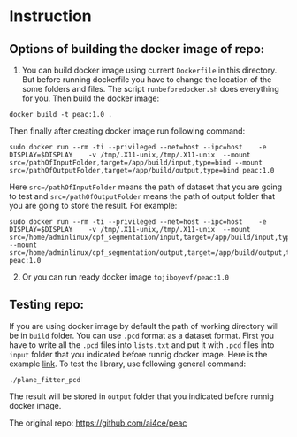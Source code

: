 # Instruction
## Options of building the docker image of repo:

1) You can build docker image using current `Dockerfile` in this directory. But before running dockerfile you have to change the location of the some folders and files. The script `runbeforedocker.sh` does everything for you. Then build the docker image:
```
docker build -t peac:1.0 .
```

Then finally after creating docker image run following command:

```sudo docker run --rm -ti --privileged --net=host --ipc=host    -e DISPLAY=$DISPLAY    -v /tmp/.X11-unix,/tmp/.X11-unix  --mount src=/pathOfInputFolder,target=/app/build/input,type=bind --mount src=/pathOfOutputFolder,target=/app/build/output,type=bind peac:1.0```

Here `src=/pathOfInputFolder` means the path of dataset that you are going to test and `src=/pathOfOutputFolder` means the path of output folder that you are going to store the result. For example:
```
sudo docker run --rm -ti --privileged --net=host --ipc=host    -e DISPLAY=$DISPLAY    -v /tmp/.X11-unix,/tmp/.X11-unix  --mount src=/home/adminlinux/cpf_segmentation/input,target=/app/build/input,type=bind --mount src=/home/adminlinux/cpf_segmentation/output,target=/app/build/output,type=bind peac:1.0
```
2) Or you can run ready docker image `tojiboyevf/peac:1.0`

## Testing repo:

If you are using docker image by default the path of working directory will be in `build` folder.
You can use  `.pcd` format as a dataset format. First you have to write all the `.pcd` files into `lists.txt` and put it with `.pcd` files into `input` folder that you indicated before runnig docker image. Here is the example [link](https://github.com/ai4ce/peac/tree/master/data/andreashaus). To test the library, use following general command:

```
./plane_fitter_pcd
```
The result will be stored in `output` folder that you indicated before runnig docker image.

The original repo: https://github.com/ai4ce/peac
